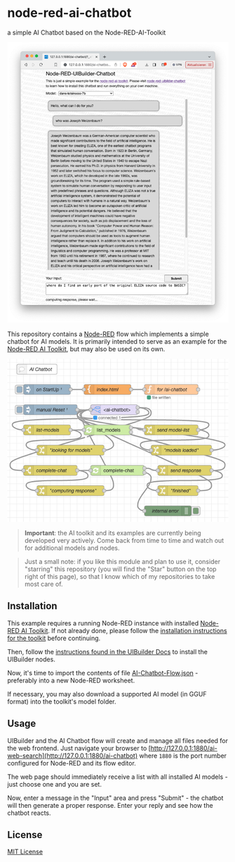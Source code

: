 # node-red-ai-chatbot #

a simple AI Chatbot based on the Node-RED-AI-Toolkit

![AI Chatbot Screenhot](AI-Chatbot-Screenshot.png)

This repository contains a [Node-RED](https://nodered.org/) flow which implements a simple chatbot for AI models. It is primarily intended to serve as an example for the [Node-RED AI Toolkit](https://github.com/rozek/node-red-ai-toolkit), but may also be used on its own.

![AI Chatbot Flow](AI-Chatbot-Flow.png)

> **Important**: the AI toolkit and its examples are currently being developed very actively. Come back from time to time and watch out for additional models and nodes. 

> Just a small note: if you like this module and plan to use it, consider "starring" this repository (you will find the "Star" button on the top right of this page), so that I know which of my repositories to take most care of.

## Installation ##

This example requires a running Node-RED instance with installed [Node-RED AI Toolkit](https://github.com/rozek/node-red-ai-toolkit). If not already done, please follow the [installation instructions for the toolkit](https://github.com/rozek/node-red-ai-toolkit#installation) before continuing.

Then, follow the [instructions found in the UIBuilder Docs](https://totallyinformation.github.io/node-red-contrib-uibuilder/#/walkthrough1?id=how-to-get-started-4-steps-to-a-data-driven-web-app) to install the UIBuilder nodes.

Now, it's time to import the contents of file [AI-Chatbot-Flow.json](https://raw.githubusercontent.com/rozek/node-red-ai-chatbot/master/AI-Chatbot-Flow.json) - preferably into a new Node-RED worksheet.

If necessary, you may also download a supported AI model (in GGUF format) into the toolkit's model folder.

## Usage ##

UIBuilder and the AI Chatbot flow will create and manage all files needed for the web frontend. Just navigate your browser to [http://127.0.0.1:1880/ai-web-search](http://127.0.0.1:1880/ai-chatbot) where `1880` is the port number configured for Node-RED and its flow editor.

The web page should immediately receive a list with all installed AI models - just choose one and you are set.

Now, enter a message in the "Input" area and press "Submit" - the chatbot will then generate a proper response. Enter your reply and see how the chatbot reacts.

## License ##

[MIT License](LICENSE.md)
